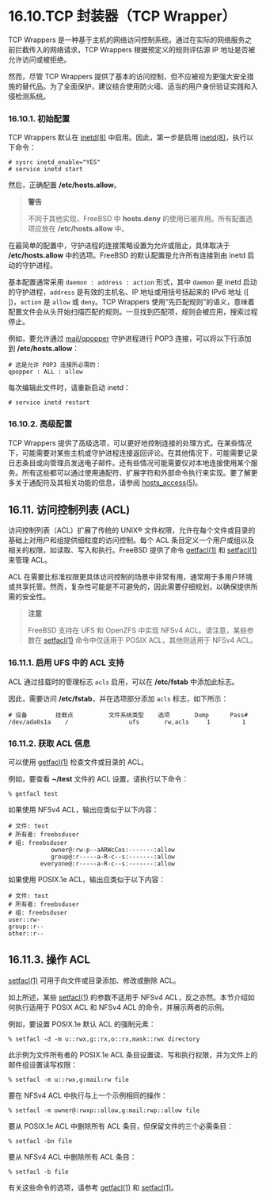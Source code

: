 # 16.10.TCP 封装器（TCP Wrapper）


TCP Wrappers 是一种基于主机的网络访问控制系统。通过在实际的网络服务之前拦截传入的网络请求，TCP Wrappers 根据预定义的规则评估源 IP 地址是否被允许访问或被拒绝。

然而，尽管 TCP Wrappers 提供了基本的访问控制，但不应被视为更强大安全措施的替代品。为了全面保护，建议结合使用防火墙、适当的用户身份验证实践和入侵检测系统。

### 16.10.1. 初始配置

TCP Wrappers 默认在 [inetd(8)](https://man.freebsd.org/cgi/man.cgi?query=inetd&sektion=8&format=html) 中启用。因此，第一步是启用 [inetd(8)](https://man.freebsd.org/cgi/man.cgi?query=inetd&sektion=8&format=html)，执行以下命令：

```
# sysrc inetd_enable="YES"
# service inetd start
```

然后，正确配置 **/etc/hosts.allow**。

>**警告**
>
> 不同于其他实现，FreeBSD 中 **hosts.deny** 的使用已被弃用。所有配置选项应放在 **/etc/hosts.allow** 中。

在最简单的配置中，守护进程的连接策略设置为允许或阻止，具体取决于 **/etc/hosts.allow** 中的选项。FreeBSD 的默认配置是允许所有连接到由 inetd 启动的守护进程。

基本配置通常采用 `daemon : address : action` 形式，其中 `daemon` 是 inetd 启动的守护进程，`address` 是有效的主机名、IP 地址或用括号括起来的 IPv6 地址 ([ ])，`action` 是 `allow` 或 `deny`。TCP Wrappers 使用“先匹配规则”的语义，意味着配置文件会从头开始扫描匹配的规则。一旦找到匹配项，规则会被应用，搜索过程停止。

例如，要允许通过 [mail/qpopper](https://cgit.freebsd.org/ports/tree/mail/qpopper/) 守护进程进行 POP3 连接，可以将以下行添加到 **/etc/hosts.allow**：

```
# 这是允许 POP3 连接所必需的：
qpopper : ALL : allow
```

每次编辑此文件时，请重新启动 inetd：

```
# service inetd restart
```

### 16.10.2. 高级配置

TCP Wrappers 提供了高级选项，可以更好地控制连接的处理方式。在某些情况下，可能需要对某些主机或守护进程连接返回评论。在其他情况下，可能需要记录日志条目或向管理员发送电子邮件。还有些情况可能需要仅对本地连接使用某个服务。所有这些都可以通过使用通配符、扩展字符和外部命令执行来实现。要了解更多关于通配符及其相关功能的信息，请参阅 [hosts_access(5)](https://man.freebsd.org/cgi/man.cgi?query=hosts_access&sektion=5&format=html)。



## 16.11. 访问控制列表 (ACL)

访问控制列表（ACL）扩展了传统的 UNIX® 文件权限，允许在每个文件或目录的基础上对用户和组提供细粒度的访问控制。每个 ACL 条目定义一个用户或组以及相关的权限，如读取、写入和执行。FreeBSD 提供了命令 [getfacl(1)](https://man.freebsd.org/cgi/man.cgi?query=getfacl&sektion=1&format=html) 和 [setfacl(1)](https://man.freebsd.org/cgi/man.cgi?query=setfacl&sektion=1&format=html) 来管理 ACL。

ACL 在需要比标准权限更具体访问控制的场景中非常有用，通常用于多用户环境或共享托管。然而，复杂性可能是不可避免的，因此需要仔细规划，以确保提供所需的安全性。

>**注意**
>
>FreeBSD 支持在 UFS 和 OpenZFS 中实现 NFSv4 ACL。请注意，某些参数在 [setfacl(1)](https://man.freebsd.org/cgi/man.cgi?query=setfacl&sektion=1&format=html) 命令中仅适用于 POSIX ACL，其他则适用于 NFSv4 ACL。

### 16.11.1. 启用 UFS 中的 ACL 支持

ACL 通过挂载时的管理标志 `acls` 启用，可以在 **/etc/fstab** 中添加此标志。

因此，需要访问 **/etc/fstab**，并在选项部分添加 `acls` 标志，如下所示：

```
# 设备        挂载点          文件系统类型    选项       Dump      Pass#
/dev/ada0s1a    /                 ufs       rw,acls     1         1
```

### 16.11.2. 获取 ACL 信息

可以使用 [getfacl(1)](https://man.freebsd.org/cgi/man.cgi?query=getfacl&sektion=1&format=html) 检查文件或目录的 ACL。

例如，要查看 **~/test** 文件的 ACL 设置，请执行以下命令：

```
% getfacl test
```

如果使用 NFSv4 ACL，输出应类似于以下内容：

```
# 文件: test
# 所有者: freebsduser
# 组: freebsduser
            owner@:rw-p--aARWcCos:-------:allow
            group@:r-----a-R-c--s:-------:allow
         everyone@:r-----a-R-c--s:-------:allow
```

如果使用 POSIX.1e ACL，输出应类似于以下内容：

```
# 文件: test
# 所有者: freebsduser
# 组: freebsduser
user::rw-
group::r--
other::r--
```

## 16.11.3. 操作 ACL

[setfacl(1)](https://man.freebsd.org/cgi/man.cgi?query=setfacl&sektion=1&format=html) 可用于向文件或目录添加、修改或删除 ACL。

如上所述，某些 [setfacl(1)](https://man.freebsd.org/cgi/man.cgi?query=setfacl&sektion=1&format=html) 的参数不适用于 NFSv4 ACL，反之亦然。本节介绍如何执行适用于 POSIX ACL 和 NFSv4 ACL 的命令，并展示两者的示例。

例如，要设置 POSIX.1e 默认 ACL 的强制元素：

```
% setfacl -d -m u::rwx,g::rx,o::rx,mask::rwx directory
```

此示例为文件所有者的 POSIX.1e ACL 条目设置读、写和执行权限，并为文件上的邮件组设置读写权限：

```
% setfacl -m u::rwx,g:mail:rw file
```

要在 NFSv4 ACL 中执行与上一个示例相同的操作：

```
% setfacl -m owner@:rwxp::allow,g:mail:rwp::allow file
```

要从 POSIX.1e ACL 中删除所有 ACL 条目，但保留文件的三个必需条目：

```
% setfacl -bn file
```

要从 NFSv4 ACL 中删除所有 ACL 条目：

```
% setfacl -b file
```

有关这些命令的选项，请参考 [getfacl(1)](https://man.freebsd.org/cgi/man.cgi?query=getfacl&sektion=1&format=html) 和 [setfacl(1)](https://man.freebsd.org/cgi/man.cgi?query=setfacl&sektion=1&format=html)。

